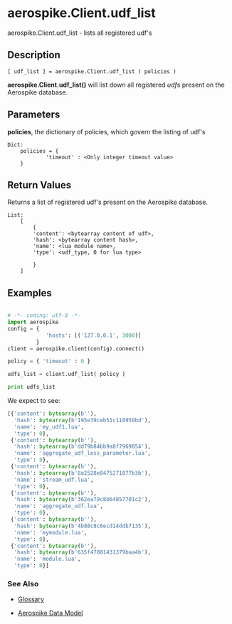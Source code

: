 
# aerospike.Client.udf_list

aerospike.Client.udf_list - lists all registered udf's

## Description

```
[ udf_list ] = aerospike.Client.udf_list ( policies )

```

**aerospike.Client.udf_list()** will list down all registered *udf*s present on the
Aerospike database.   

## Parameters

**policies**, the dictionary of policies, which govern the listing of udf's

```
Dict:
    policies = {
            'timeout' : <Only integer timeout value>
    }

```

## Return Values
Returns a list of registered udf's present on the Aerospike database.

```
List:
    [
        {
        'content': <bytearray content of udf>,
        'hash': <bytearray content hash>,
        'name': <lua module name>,
        'type': <udf_type, 0 for lua type>

        }
    ]

```



## Examples

```python

# -*- coding: utf-8 -*-
import aerospike
config = {
            'hosts': [('127.0.0.1', 3000)]
         }
client = aerospike.client(config).connect()

policy = { 'timeout' : 0 }

udfs_list = client.udf_list( policy )

print udfs_list


```

We expect to see:

```python
[{'content': bytearray(b''),
  'hash': bytearray(b'195e39ceb51c110950bd'),
  'name': 'my_udf1.lua',
  'type': 0},
 {'content': bytearray(b''),
  'hash': bytearray(b'dd79b84bb9a8f7969854'),
  'name': 'aggregate_udf_less_parameter.lua',
  'type': 0},
 {'content': bytearray(b''),
  'hash': bytearray(b'8a2528e8475271877b3b'),
  'name': 'stream_udf.lua',
  'type': 0},
 {'content': bytearray(b''),
  'hash': bytearray(b'362ea79c8b64857701c2'),
  'name': 'aggregate_udf.lua',
  'type': 0},
 {'content': bytearray(b''),
  'hash': bytearray(b'4b88c8c6ecd14ddb7135'),
  'name': 'mymodule.lua',
  'type': 0},
 {'content': bytearray(b''),
  'hash': bytearray(b'635f47081431379baa4b'),
  'name': 'module.lua',
  'type': 0}]

```



### See Also



- [Glossary](http://www.aerospike.com/docs/guide/glossary.html)

- [Aerospike Data Model](http://www.aerospike.com/docs/architecture/data-model.html)